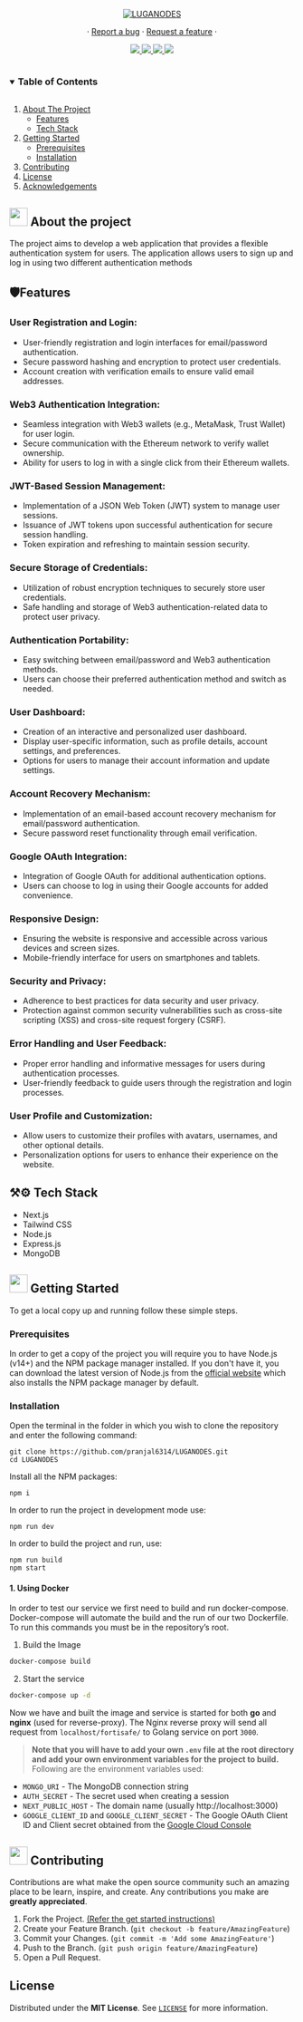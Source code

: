 <p align="center">
  <a href="https://luganodes-sab8.vercel.app/">
    <img src="https://github.com/pranjal6314/UseCaseofApiHub/assets/77271332/2de85cc8-52fd-49f0-9d9d-cdbfc52b524f" alt="LUGANODES">
  </a>
  
  <p align="center">
  ·
  <a href="https://github.com/pranjal6314/LUGANODES/issues/new?assignees=&labels=bug&template=bug_report.md&title=%5BBug%5D%3A+">Report a bug</a>
  ·
  <a href="https://github.com/pranjal6314/LUGANODES/issues/new?assignees=&labels=enhancement&template=feature_request.md&title=%5BFeat%5D%3A+">Request a feature</a>
  ·
  </p>
</p>

<!-- <p align="center">
    <a href="https://github.com/LUGANODES-org/LUGANODES/actions/workflows/build.yml"><img src="https://github.com/LUGANODES-org/LUGANODES/actions/workflows/build.yml/badge.svg" alt="Build"></a>
    <a href="https://github.com/LUGANODES-org/LUGANODES/actions/workflows/lint.yml"><img src="https://github.com/LUGANODES-org/LUGANODES/actions/workflows/lint.yml/badge.svg" alt="Lint"></a>
    <a href="https://github.com/pranjal6314/LUGANODES/deployments/activity_log?environment=Production"><img src="https://img.shields.io/github/deployments/pranjal6314/LUGANODES/production?label=Vercel%20Deploy&logo=vercel" alt="Deploy"></a>
   <a href="https://github.com/pranjal6314/LUGANODES/releases/latest"><img src="https://img.shields.io/github/v/release/pranjal6314/LUGANODES?label=Release" alt="Release"></a>
  </p> -->

<p align="center">
  <a href="https://github.com/pranjal6314/LUGANODES/graphs/contributors">
    <img src="https://img.shields.io/github/contributors/pranjal6314/LUGANODES.svg?style=flat">
  </a>
  <a href="https://github.com/pranjal6314/LUGANODES/network/members">
    <img src="https://img.shields.io/github/forks/pranjal6314/LUGANODES?style=flat">
  </a>  
  <a href="https://github.com/pranjal6314/LUGANODES/stargazers">
    <img src="https://img.shields.io/github/stars/pranjal6314/LUGANODES?style=flat">
  </a>
  <a href="https://github.com/pranjal6314/LUGANODES/issues">
    <img src="https://img.shields.io/github/issues/pranjal6314/LUGANODES?style=flat">
  </a>
</p>

<details open="open">
  <summary><h3 style="display: inline-block">Table of Contents</h3></summary>
  <ol>
    <li><a href="#-about-the-project">About The Project</a>
      <ul>
        <li><a href="#-features">Features</a></li>
        <li><a href="#-tech-stack">Tech Stack</a></li>
      </ul>
    </li>
    <li>
      <a href="#-getting-started">Getting Started</a>
      <ul>
        <li><a href="#prerequisites">Prerequisites</a></li>
        <li><a href="#installation">Installation</a></li>
      </ul>
    </li>
    <li><a href="#-contributing">Contributing</a></li>
    <li><a href="#-license">License</a></li>
    <li><a href="#-acknowledgements">Acknowledgements</a></li>
  </ol>
</details>

## <img src="https://openclipart.org/download/307315/1538154643.svg" width="32" height="32"> About the project

The project aims to develop a web application that provides a flexible authentication system for users. The application allows users to sign up and log in using two different authentication methods

## 🛡️Features

### User Registration and Login:

- User-friendly registration and login interfaces for email/password authentication.
- Secure password hashing and encryption to protect user credentials.
- Account creation with verification emails to ensure valid email addresses.

### Web3 Authentication Integration:

- Seamless integration with Web3 wallets (e.g., MetaMask, Trust Wallet) for user login.
- Secure communication with the Ethereum network to verify wallet ownership.
- Ability for users to log in with a single click from their Ethereum wallets.

### JWT-Based Session Management:

- Implementation of a JSON Web Token (JWT) system to manage user sessions.
- Issuance of JWT tokens upon successful authentication for secure session handling.
- Token expiration and refreshing to maintain session security.

### Secure Storage of Credentials:

- Utilization of robust encryption techniques to securely store user credentials.
- Safe handling and storage of Web3 authentication-related data to protect user privacy.

### Authentication Portability:

- Easy switching between email/password and Web3 authentication methods.
- Users can choose their preferred authentication method and switch as needed.

### User Dashboard:

- Creation of an interactive and personalized user dashboard.
- Display user-specific information, such as profile details, account settings, and preferences.
- Options for users to manage their account information and update settings.

### Account Recovery Mechanism:

- Implementation of an email-based account recovery mechanism for email/password authentication.
- Secure password reset functionality through email verification.

### Google OAuth Integration:

- Integration of Google OAuth for additional authentication options.
- Users can choose to log in using their Google accounts for added convenience.

### Responsive Design:

- Ensuring the website is responsive and accessible across various devices and screen sizes.
- Mobile-friendly interface for users on smartphones and tablets.

### Security and Privacy:

- Adherence to best practices for data security and user privacy.
- Protection against common security vulnerabilities such as cross-site scripting (XSS) and cross-site request forgery (CSRF).

### Error Handling and User Feedback:

- Proper error handling and informative messages for users during authentication processes.
- User-friendly feedback to guide users through the registration and login processes.

### User Profile and Customization:

- Allow users to customize their profiles with avatars, usernames, and other optional details.
- Personalization options for users to enhance their experience on the website.

## ⚒⚙️ Tech Stack

<ul>
<li>Next.js</li>
<li>Tailwind CSS</li>
<li>Node.js</li>
<li>Express.js</li>
<li>MongoDB</li>

</ul>

## <img src="https://cdn.iconscout.com/icon/free/png-512/laptop-user-1-1179329.png" width="32" height="32"> Getting Started

To get a local copy up and running follow these simple steps.

### Prerequisites

In order to get a copy of the project you will require you to have Node.js (v14+) and the NPM package manager installed. If you don't have it, you can download the latest version of Node.js from the [official website](https://nodejs.org/en/download/) which also installs the NPM package manager by default.

### Installation

Open the terminal in the folder in which you wish to clone the repository and enter the following command:

```
git clone https://github.com/pranjal6314/LUGANODES.git
cd LUGANODES
```

Install all the NPM packages:

```
npm i
```

In order to run the project in development mode use:

```
npm run dev
```

In order to build the project and run, use:

```
npm run build
npm start
```

#### 1. Using Docker
In order to test our service we first need to build and run docker-compose. Docker-compose will automate the build and the run of our two Dockerfile.
To run this commands you must be in the repository’s root.
1. Build the Image
```bash
docker-compose build
```
2. Start the service
```bash
docker-compose up -d
```
Now we have and built the image and service is started for both **go** and **nginx** (used for reverse-proxy).
The Nginx reverse proxy will send all request from `localhost/fortisafe/` to Golang service on port `3000`.

> **Note that you will have to add your own `.env` file at the root directory and add your own environment variables for the project to build.**
> Following are the environment variables used:

- `MONGO_URI` - The MongoDB connection string
- `AUTH_SECRET` - The secret used when creating a session
- `NEXT_PUBLIC_HOST` - The domain name (usually http://localhost:3000)
- `GOOGLE_CLIENT_ID` and `GOOGLE_CLIENT_SECRET` - The Google OAuth Client ID and Client secret obtained from the [Google Cloud Console](https://console.cloud.google.com/)

## <img src="https://hpe-developer-portal.s3.amazonaws.com/uploads/media/2020/3/git-icon-1788c-1590702885345.png" width=32 height=32> Contributing

Contributions are what make the open source community such an amazing place to be learn, inspire, and create. Any contributions you make are **greatly appreciated**.

1. Fork the Project. [(Refer the get started instructions)](#-getting-started)
2. Create your Feature Branch. (`git checkout -b feature/AmazingFeature`)
3. Commit your Changes. (`git commit -m 'Add some AmazingFeature'`)
4. Push to the Branch. (`git push origin feature/AmazingFeature`)
5. Open a Pull Request.

## License

Distributed under the **MIT License**. See [`LICENSE`](https://github.com/Team-Fourth-Dimension/FFCSeZ/blob/master/LICENSE) for more information.

